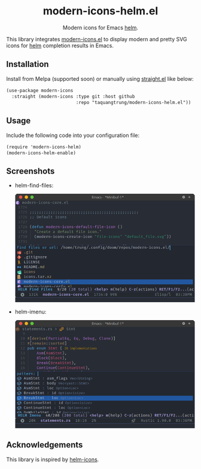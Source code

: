 <div align="center">

# modern-icons-helm.el

Modern icons for Emacs [helm](https://github.com/emacs-helm/helm).

</div>

This library integrates [modern-icons.el](https://github.com/taquangtrung/modern-icons.el) to display modern and pretty SVG icons for [helm](https://github.com/emacs-helm/helm) completion results in Emacs.

## Installation

Install from Melpa (supported soon) or manually using [straight.el](https://github.com/radian-software/straight.el) like below:

```elisp
(use-package modern-icons
  :straight (modern-icons :type git :host github
                          :repo "taquangtrung/modern-icons-helm.el"))
```

## Usage

Include the following code into your configuration file:

```elisp
(require 'modern-icons-helm)
(modern-icons-helm-enable)
```

## Screenshots

- helm-find-files:

  <p align="center">
    <img width="600" alt="Modern icons for helm-find-files" src="screenshots/modern-icons-helm-find-files.png"/>
  </p>

- helm-imenu:

  <p align="center">
    <img width="600" alt="Modern icons for helm-imenu" src="screenshots/modern-icons-helm-imenu.png"/>
  </p>

## Acknowledgements

This library is inspired by [helm-icons](https://github.com/yyoncho/helm-icons/).
